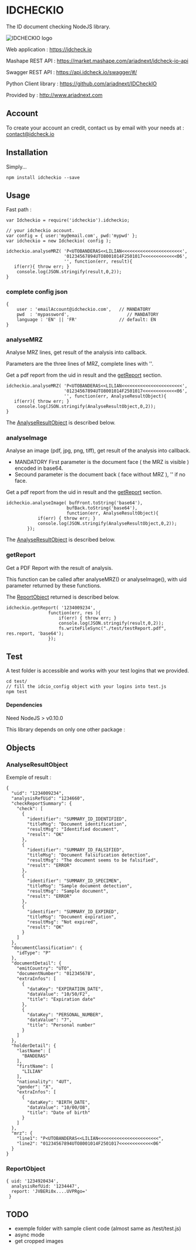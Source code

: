 # IDCHECKIO 
The ID document checking NodeJS library.

![IDCHECKIO logo](https://www.idcheck.io/content/uploads/sites/2/2015/12/tick_mark.png)

Web application : <https://idcheck.io>

Mashape REST API : <https://market.mashape.com/ariadnext/idcheck-io-api>

Swagger REST API : <https://api.idcheck.io/swagger/#/>

Python Client library : <https://github.com/ariadnext/IDCheckIO>

Provided by : <http://www.ariadnext.com>

## Account

To create your account an credit, contact us by email with your needs at : <contact@idcheck.io>



## Installation
Simply...

	npm install idcheckio --save

## Usage
Fast path :

	var Idcheckio = require('idcheckio').idcheckio;

	// your idcheckio account.
	var config = { user:'my@email.com', pwd:'mypwd' };
	var idcheckio = new Idcheckio( config );
	
    idcheckio.analyseMRZ( 'P<UTOBANDERAS<<LILIAN<<<<<<<<<<<<<<<<<<<<<<<', 
            			  '01234567894UTO8001014F2501017<<<<<<<<<<<<<06', 
            			  '', function(err, result){
       if(err){ throw err; }
    	console.log(JSON.stringify(result,0,2));
    }
	
### complete config json
	{
		user : 'emailAccount@idcheckio.com',   // MANDATORY
		pwd  : 'mypassword',				      // MANDATORY
		language : 'EN' || 'FR'                // default: EN
	}
	
### analyseMRZ
Analyse MRZ lines, get result of the analysis into callback.

Parameters are the three lines of MRZ, complete lines with ''.

Get a pdf report from the uid in result and the [getReport](#getReport) section.

	idcheckio.analyseMRZ( 'P<UTOBANDERAS<<LILIAN<<<<<<<<<<<<<<<<<<<<<<<', 
            			  '01234567894UTO8001014F2501017<<<<<<<<<<<<<06', 
            			  '', function(err, AnalyseResultObject){
       if(err){ throw err; }
    	console.log(JSON.stringify(AnalyseResultObject,0,2));
    }
    
The [AnalyseResultObject](#AnalyseResultObject) is described below.


### analyseImage

Analyse an image (pdf, jpg, png, tiff), get result of the analysis into callback.

 - MANDATORY First parameter is the document face ( the MRZ is visible ) encoded in base64.
 - Secound parameter is the document back ( face without MRZ ), '' if no  face.

Get a pdf report from the uid in result and the [getReport](#getReport) section.

	idcheckio.analyseImage( bufFront.toString('base64'),
                           bufBack.toString('base64'),
                           function(err, AnalyseResultObject){
                if(err) { throw err; }
                console.log(JSON.stringify(AnalyseResultObject,0,2));
            });
    
The [AnalyseResultObject](#AnalyseResultObject) is described below.


### <a name="getReport"></a> getReport

Get a PDF Report with the result of analysis.

This function can be called after analyseMRZ() or analyseImage(), with uid parameter returned by these functions.

The [ReportObject](#ReportObject) returned is described below.

	idcheckio.getReport( '1234009234',
	                function(err, res ){
	                    if(err) { throw err; }
	                    console.log(JSON.stringify(result,0,2));
	                    fs.writeFileSync("./test/testReport.pdf", res.report, 'base64');
	                });


## Test
A test folder is accessible and works with your test logins that we provided. 

	cd test/
	// fill the idcio_config object with your logins into test.js
	npm test	

#### Dependencies

Need NodeJS > v0.10.0

This library depends on only one other package : 

## Objects

### <a name="AnalyseResultObject"></a> AnalyseResultObject

Exemple of result :

	{
	  "uid": "1234009234",
	  "analysisRefUid": "1234660",
	  "checkReportSummary": {
	    "check": [
	      {
	        "identifier": "SUMMARY_ID_IDENTIFIED",
	        "titleMsg": "Document identification",
	        "resultMsg": "Identified document",
	        "result": "OK"
	      },
	      {
	        "identifier": "SUMMARY_ID_FALSIFIED",
	        "titleMsg": "Document falsification detection",
	        "resultMsg": "The document seems to be falsified",
	        "result": "ERROR"
	      },
	      {
	        "identifier": "SUMMARY_ID_SPECIMEN",
	        "titleMsg": "Sample document detection",
	        "resultMsg": "Sample document",
	        "result": "ERROR"
	      },
	      {
	        "identifier": "SUMMARY_ID_EXPIRED",
	        "titleMsg": "Document expiration",
	        "resultMsg": "Not expired",
	        "result": "OK"
	      }
	    ]
	  },
	  "documentClassification": {
	    "idType": "P"
	  },
	  "documentDetail": {
	    "emitCountry": "UTO",
	    "documentNumber": "012345678",
	    "extraInfos": [
	      {
	        "dataKey": "EXPIRATION_DATE",
	        "dataValue": "10/50/F2",
	        "title": "Expiration date"
	      },
	      {
	        "dataKey": "PERSONAL_NUMBER",
	        "dataValue": "7",
	        "title": "Personal number"
	      }
	    ]
	  },
	  "holderDetail": {
	    "lastName": [
	      "BANDERAS"
	    ],
	    "firstName": [
	      "LILIAN"
	    ],
	    "nationality": "4UT",
	    "gender": "X",
	    "extraInfos": [
	      {
	        "dataKey": "BIRTH_DATE",
	        "dataValue": "10/00/O8",
	        "title": "Date of birth"
	      }
	    ]
	  },
	  "mrz": {
	    "line1": "P<UTOBANDERAS<<LILIAN<<<<<<<<<<<<<<<<<<<<<<<",
	    "line2": "01234567894UTO8001014F2501017<<<<<<<<<<<<<06"
	  }
	}
	
	
### <a name="ReportObject"></a> ReportObject

	{ uid: '1234920434',
	  analysisRefUid: '1234447',
	  report: 'JVBERi0x....UVPRgo='
	 }



## TODO

 - exemple folder with sample client code (almost same as /test/test.js)
 - async mode
 - get cropped images
